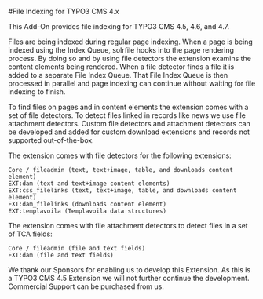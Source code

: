 #File Indexing for TYPO3 CMS 4.x

This Add-On provides file indexing for TYPO3 CMS 4.5, 4.6, and 4.7.

Files are being indexed during regular page indexing. When a page is being indexed using the Index Queue, solrfile hooks into the page rendering process. By doing so and by using file detectors the extension examins the content elements being rendered. When a file detector finds a file it is added to a separate File Index Queue. That File Index Queue is then processed in parallel and page indexing can continue without waiting for file indexing to finish.

To find files on pages and in content elements the extension comes with a set of file detectors. To detect files linked in records like news we use file attachment detectors. Custom file detectors and attachment detectors can be developed and added for custom download extensions and records not supported out-of-the-box.

The extension comes with file detectors for the following extensions:

    Core / fileadmin (text, text+image, table, and downloads content element)
    EXT:dam (text and text+image content elements)
    EXT:css_filelinks (text, text+image, table, and downloads content element)
    EXT:dam_filelinks (downloads content element)
    EXT:templavoila (Templavoila data structures)

The extension comes with file attachment detectors to detect files in a set of TCA fields:

    Core / fileadmin (file and text fields)
    EXT:dam (file and text fields)

We thank our Sponsors for enabling us to develop this Extension.
As this is a TYPO3 CMS 4.5 Extension we will not further continue the development.
Commercial Support can be purchased from us. 
